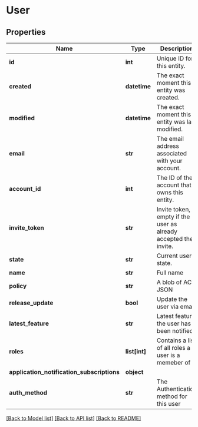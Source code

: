 # User

## Properties
Name | Type | Description | Notes
------------ | ------------- | ------------- | -------------
**id** | **int** | Unique ID for this entity. | 
**created** | **datetime** | The exact moment this entity was created. | 
**modified** | **datetime** | The exact moment this entity was last modified. | 
**email** | **str** | The email address associated with your account. | 
**account_id** | **int** | The ID of the account that owns this entity. | 
**invite_token** | **str** | Invite token, empty if the user as already accepted their invite. | 
**state** | **str** | Current user state. | 
**name** | **str** | Full name | 
**policy** | **str** | A blob of ACL JSON | 
**release_update** | **bool** | Update the user via email | 
**latest_feature** | **str** | Latest feature the user has been notified. | [optional] 
**roles** | **list[int]** | Contains a list of all roles a user is a memeber of | [optional] 
**application_notification_subscriptions** | **object** |  | [optional] 
**auth_method** | **str** | The Authentication method for this user | [optional] 

[[Back to Model list]](../README.md#documentation-for-models) [[Back to API list]](../README.md#documentation-for-api-endpoints) [[Back to README]](../README.md)


